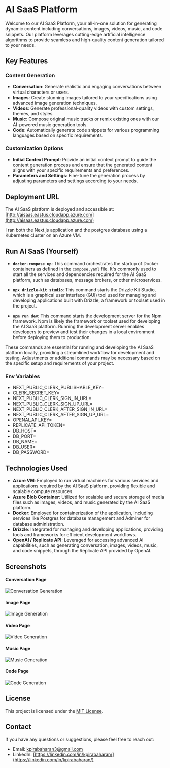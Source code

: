 # AI SaaS Platform

Welcome to our AI SaaS Platform, your all-in-one solution for generating dynamic content including conversations, images, videos, music, and code snippets. Our platform leverages cutting-edge artificial intelligence algorithms to provide seamless and high-quality content generation tailored to your needs.

## Key Features

### Content Generation

- **Conversation**: Generate realistic and engaging conversations between virtual characters or users.
- **Images**: Create stunning images tailored to your specifications using advanced image generation techniques.
- **Videos**: Generate professional-quality videos with custom settings, themes, and styles.
- **Music**: Compose original music tracks or remix existing ones with our AI-powered music generation tools.
- **Code**: Automatically generate code snippets for various programming languages based on specific requirements.

### Customization Options

- **Initial Context Prompt**: Provide an initial context prompt to guide the content generation process and ensure that the generated content aligns with your specific requirements and preferences.
- **Parameters and Settings**: Fine-tune the generation process by adjusting parameters and settings according to your needs.

## Deployment URL

The AI SaaS platform is deployed and accessible at: [http://aisaas.eastus.cloudapp.azure.com](http://aisaas.eastus.cloudapp.azure.com)

I ran both the Next.js application and the postgres database using a Kubernetes cluster on an Azure VM.

## Run AI SaaS (Yourself)

- **`docker-compose up`**: This command orchestrates the startup of Docker containers as defined in the `compose.yaml` file. It's commonly used to start all the services and dependencies required for the AI SaaS platform, such as databases, message brokers, or other microservices.

- **`npx drizzle-kit studio`**: This command starts the Drizzle Kit Studio, which is a graphical user interface (GUI) tool used for managing and developing applications built with Drizzle, a framework or toolset used in the project.

- **`npm run dev`**: This command starts the development server for the Npm framework. Npm is likely the framework or toolset used for developing the AI SaaS platform. Running the development server enables developers to preview and test their changes in a local environment before deploying them to production.

These commands are essential for running and developing the AI SaaS platform locally, providing a streamlined workflow for development and testing. Adjustments or additional commands may be necessary based on the specific setup and requirements of your project.

### Env Variables

- NEXT_PUBLIC_CLERK_PUBLISHABLE_KEY=
- CLERK_SECRET_KEY=
- NEXT_PUBLIC_CLERK_SIGN_IN_URL=
- NEXT_PUBLIC_CLERK_SIGN_UP_URL=
- NEXT_PUBLIC_CLERK_AFTER_SIGN_IN_URL=
- NEXT_PUBLIC_CLERK_AFTER_SIGN_UP_URL=
- OPENAI_API_KEY=
- REPLICATE_API_TOKEN=
- DB_HOST=
- DB_PORT=
- DB_NAME=
- DB_USER=
- DB_PASSWORD=

## Technologies Used

- **Azure VM**: Employed to run virtual machines for various services and applications required by the AI SaaS platform, providing flexible and scalable compute resources.
- **Azure Blob Container**: Utilized for scalable and secure storage of media files such as images, videos, and music generated by the AI SaaS platform.
- **Docker**: Employed for containerization of the application, including services like Postgres for database management and Adminer for database administration.
- **Drizzle**: Integrated for managing and developing applications, providing tools and frameworks for efficient development workflows.
- **OpenAI / Replicate API**: Leveraged for accessing advanced AI capabilities, such as generating conversation, images, videos, music, and code snippets, through the Replicate API provided by OpenAI.

## Screenshots

#### Conversation Page

![Conversation Generation](./screenshots/conversation-page.png)

#### Image Page

![Image Generation](./screenshots/image-page.png)

#### Video Page

![Video Generation](./screenshots/video-page.png)

#### Music Page

![Music Generation](./screenshots/music-page.png)

#### Code Page

![Code Generation](./screenshots/code-page.png)

## License

This project is licensed under the [MIT License](https://opensource.org/licenses/MIT).

## Contact

If you have any questions or suggestions, please feel free to reach out:

- Email: kpirabaharan3@gmail.com
- LinkedIn: [https://linkedin.com/in/kpirabaharan/](https://linkedin.com/in/kpirabaharan/)
